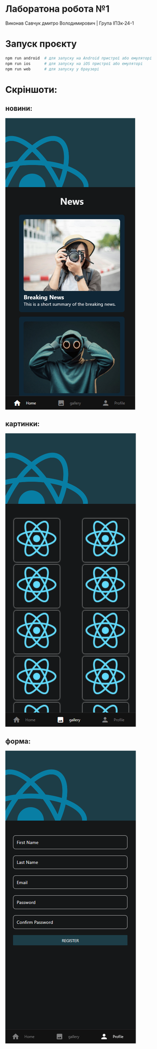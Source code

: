 # Лаборатона робота №1

Виконав Савчук дмитро Володимирович | Група ІПЗк-24-1

# Запуск проєкту

```sh
npm run android  # для запуску на Android пристрої або емуляторі
npm run ios      # для запуску на iOS пристрої або емуляторі
npm run web      # для запуску у браузері
```



# Скріншоти:


## новини:
![alt text](assets/images/screen1.png)
## картинки:
![alt text](assets/images/screen2.png)
## форма:
![alt text](assets/images/screen3.png)
